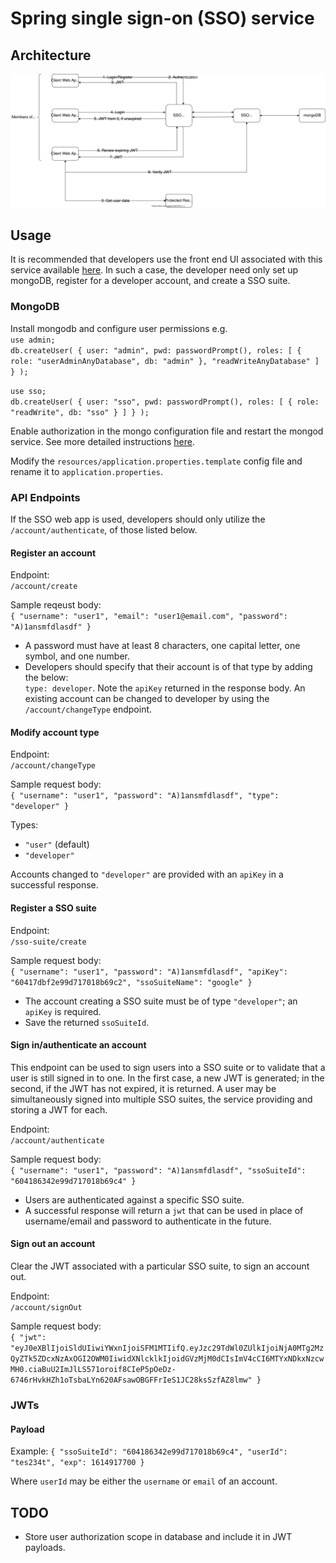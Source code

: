 # Spring single sign-on (SSO) service

## Architecture

![architecture-diagram](https://github.com/UnexceptedSpectic/sso-service-backend/blob/main/arch.svg?raw=true "Architecture Diagram")

## Usage

It is recommended that developers use the front end UI associated with this service available [here](https://github.com/UnexceptedSpectic/sso-frontend). In such a case, the developer need only set up mongoDB, register for a developer account, and create a SSO suite.

### MongoDB
Install mongodb and configure user permissions e.g.  
`use admin;`  
`db.createUser(
{
user: "admin",
pwd: passwordPrompt(),
roles: [ { role: "userAdminAnyDatabase", db: "admin" }, "readWriteAnyDatabase" ]
}
);`

`use sso;`  
`db.createUser(
{
user: "sso",
pwd: passwordPrompt(),
roles: [ { role: "readWrite", db: "sso" } ]
}
);`

Enable authorization in the mongo configuration file and restart the mongod service. See more detailed instructions [here](https://docs.mongodb.com/manual/tutorial/enable-authentication/).  

Modify the `resources/application.properties.template` config file and rename it to `application.properties`.

### API Endpoints
If the SSO web app is used, developers should only utilize the `/account/authenticate`, of those listed below.

#### Register an account
Endpoint:  
`/account/create`

Sample reqeust body:  
`{
"username": "user1",
"email": "user1@email.com",
"password": "A)1ansmfdlasdf"
}`

- A password must have at least 8 characters, one capital letter, one symbol, and one number.
- Developers should specify that their account is of that type by adding the below:  
`type: developer`. Note the `apiKey` returned in the response body. An existing account can be changed to developer by using the `/account/changeType` endpoint.

#### Modify account type

Endpoint:  
`/account/changeType`

Sample request body:  
`{
"username": "user1",
"password": "A)1ansmfdlasdf",
"type": "developer"
}`

Types:   
- `"user"` (default)
- `"developer"`  
 

 Accounts changed to `"developer"` are provided with an `apiKey` in a successful response.

#### Register a SSO suite

Endpoint:  
`/sso-suite/create`

Sample request body:  
`{
"username": "user1",
"password": "A)1ansmfdlasdf",
"apiKey": "60417dbf2e99d717018b69c2",
"ssoSuiteName": "google"
}`

- The account creating a SSO suite must be of type `"developer"`; an `apiKey` is required.
- Save the returned `ssoSuiteId`.

#### Sign in/authenticate an account

This endpoint can be used to sign users into a SSO suite or to validate that a user is still signed in to one. In the first case, a new JWT is generated; in the second, if the JWT has not expired, it is returned. A user may be simultaneously signed into multiple SSO suites, the service providing and storing a JWT for each.

Endpoint:  
`/account/authenticate`  

Sample request body:  
`{
"username": "user1",
"password": "A)1ansmfdlasdf",
"ssoSuiteId": "604186342e99d717018b69c4"
}`

- Users are authenticated against a specific SSO suite.
- A successful response will return a `jwt` that can be used in place of username/email and password to authenticate in the future.

#### Sign out an account

Clear the JWT associated with a particular SSO suite, to sign an account out.

Endpoint:  
`/account/signOut`  

Sample request body:  
`{
"jwt": "eyJ0eXBlIjoiSldUIiwiYWxnIjoiSFM1MTIifQ.eyJzc29TdWl0ZUlkIjoiNjA0MTg2MzQyZTk5ZDcxNzAxOGI2OWM0IiwidXNlcklkIjoidGVzMjM0dCIsImV4cCI6MTYxNDkxNzcwMH0.ciaBuU2ImJlLS571oroif8CIeP5pOeDz-6746rHvkHZh1oTsbaLYn620AFsawOBGFFrIeS1JC28ksSzfAZ8lmw"
}`

### JWTs

#### Payload

Example:
`{
"ssoSuiteId": "604186342e99d717018b69c4",
"userId": "tes234t",
"exp": 1614917700
}`

Where `userId` may be either the `username` or `email` of an account.

## TODO
- Store user authorization scope in database and include it in JWT payloads.